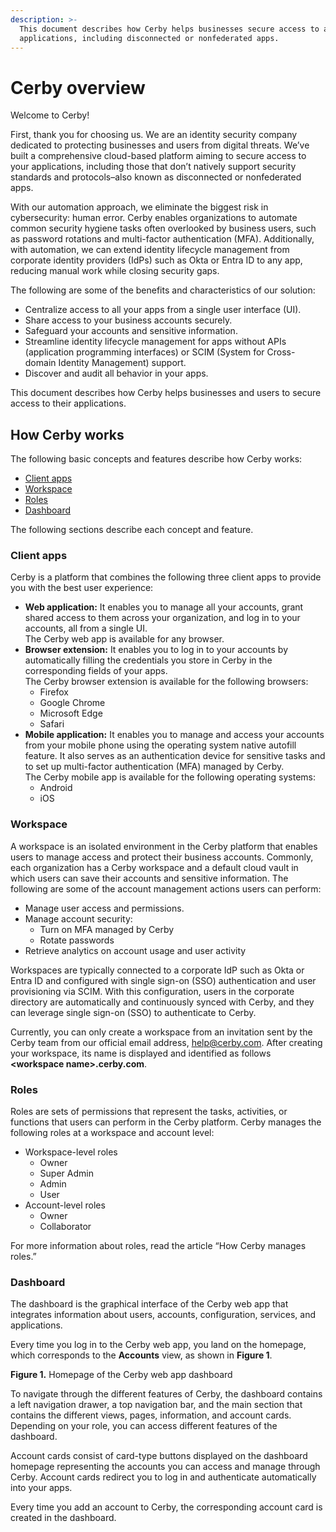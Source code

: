 ```yaml
---
description: >-
  This document describes how Cerby helps businesses secure access to all their
  applications, including disconnected or nonfederated apps.
---
```


# Cerby overview

Welcome to Cerby!

First, thank you for choosing us. We are an identity security company dedicated to protecting businesses and users from digital threats. We’ve built a comprehensive cloud-based platform aiming to secure access to your applications, including those that don’t natively support security standards and protocols–also known as disconnected or nonfederated apps.

With our automation approach, we eliminate the biggest risk in cybersecurity: human error. Cerby enables organizations to automate common security hygiene tasks often overlooked by business users, such as password rotations and multi-factor authentication (MFA). Additionally, with automation, we can extend identity lifecycle management from corporate identity providers (IdPs) such as Okta or Entra ID to any app, reducing manual work while closing security gaps.

The following are some of the benefits and characteristics of our solution:

* Centralize access to all your apps from a single user interface (UI).
* Share access to your business accounts securely.
* Safeguard your accounts and sensitive information.
* Streamline identity lifecycle management for apps without APIs (application programming interfaces) or SCIM (System for Cross-domain Identity Management) support.
* Discover and audit all behavior in your apps.

This document describes how Cerby helps businesses and users to secure access to their applications.

## **How Cerby works**

The following basic concepts and features describe how Cerby works:

* [Client apps](<Cerby overview _ L'Oréal _ Cerby.md#client-apps>)
* [Workspace](<Cerby overview _ L'Oréal _ Cerby.md#workspace>)
* [Roles](<Cerby overview _ L'Oréal _ Cerby.md#roles>)
* [Dashboard](<Cerby overview _ L'Oréal _ Cerby.md#dashboard>)

The following sections describe each concept and feature.

### **Client apps** <a href="#client-apps" id="client-apps"></a>

Cerby is a platform that combines the following three client apps to provide you with the best user experience:

* **Web application:** It enables you to manage all your accounts, grant shared access to them across your organization, and log in to your accounts, all from a single UI.\
  The Cerby web app is available for any browser.
* **Browser extension:** It enables you to log in to your accounts by automatically filling the credentials you store in Cerby in the corresponding fields of your apps.\
  The Cerby browser extension is available for the following browsers:
  * Firefox
  * Google Chrome
  * Microsoft Edge
  * Safari
* **Mobile application:** It enables you to manage and access your accounts from your mobile phone using the operating system native autofill feature. It also serves as an authentication device for sensitive tasks and to set up multi-factor authentication (MFA) managed by Cerby.\
  The Cerby mobile app is available for the following operating systems:
  * Android
  * iOS

### **Workspace** <a href="#workspace" id="workspace"></a>

A workspace is an isolated environment in the Cerby platform that enables users to manage access and protect their business accounts. Commonly, each organization has a Cerby workspace and a default cloud vault in which users can save their accounts and sensitive information. The following are some of the account management actions users can perform:

* Manage user access and permissions.
* Manage account security:
  * Turn on MFA managed by Cerby
  * Rotate passwords
* Retrieve analytics on account usage and user activity

Workspaces are typically connected to a corporate IdP such as Okta or Entra ID and configured with single sign-on (SSO) authentication and user provisioning via SCIM. With this configuration, users in the corporate directory are automatically and continuously synced with Cerby, and they can leverage single sign-on (SSO) to authenticate to Cerby.

Currently, you can only create a workspace from an invitation sent by the Cerby team from our official email address, [help@cerby.com](mailto:help@cerby.com). After creating your workspace, its name is displayed and identified as follows **\<workspace name>.cerby.com**.

### **Roles** <a href="#roles" id="roles"></a>

Roles are sets of permissions that represent the tasks, activities, or functions that users can perform in the Cerby platform. Cerby manages the following roles at a workspace and account level:

* Workspace-level roles
  * Owner
  * Super Admin
  * Admin
  * User
* Account-level roles
  * Owner
  * Collaborator

For more information about roles, read the article “How Cerby manages roles.”

### **Dashboard** <a href="#dashboard" id="dashboard"></a>

The dashboard is the graphical interface of the Cerby web app that integrates information about users, accounts, configuration, services, and applications.

Every time you log in to the Cerby web app, you land on the homepage, which corresponds to the **Accounts** view, as shown in **Figure 1**.

**Figure 1.** Homepage of the Cerby web app dashboard

To navigate through the different features of Cerby, the dashboard contains a left navigation drawer, a top navigation bar, and the main section that contains the different views, pages, information, and account cards. Depending on your role, you can access different features of the dashboard.

Account cards consist of card-type buttons displayed on the dashboard homepage representing the accounts you can access and manage through Cerby. Account cards redirect you to log in and authenticate automatically into your apps.

Every time you add an account to Cerby, the corresponding account card is created in the dashboard.
